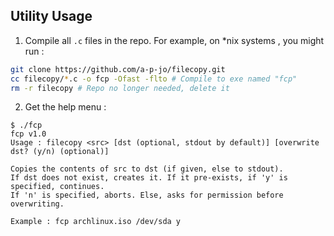 ## Utility Usage

1. Compile all `.c` files in the repo. For example, on \*nix systems , you might run :
```sh
git clone https://github.com/a-p-jo/filecopy.git
cc filecopy/*.c -o fcp -Ofast -flto # Compile to exe named "fcp"
rm -r filecopy # Repo no longer needed, delete it
```
2. Get the help menu :
```
$ ./fcp
fcp v1.0
Usage : filecopy <src> [dst (optional, stdout by default)] [overwrite dst? (y/n) (optional)]

Copies the contents of src to dst (if given, else to stdout).
If dst does not exist, creates it. If it pre-exists, if 'y' is specified, continues.
If 'n' is specified, aborts. Else, asks for permission before overwriting.

Example : fcp archlinux.iso /dev/sda y
```

